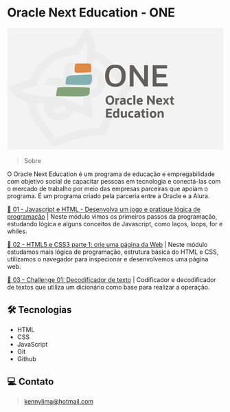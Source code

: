 # Oracle Next Education - ONE

![preview](./.github/preview.png)

> Sobre

O Oracle Next Education é um programa de educação e empregabilidade com objetivo social de capacitar pessoas em tecnologia e conectá-las com o mercado de trabalho por meio das empresas parceiras que apoiam o programa. É um programa criado pela parceria entre a Oracle e a Alura.

[🔗 01 - Javascript e HTML - Desenvolva um jogo e pratique lógica de programação](https://github.com/kennylima/Oracle_next_education_-ONE-/tree/main/01%20-%20Javascript%20e%20HTML%20-%20Desenvolva%20um%20jogo%20e%20pratique%20l%C3%B3gica%20de%20programa%C3%A7%C3%A3o) | Neste módulo vimos os primeiros passos da programação, estudando lógica e alguns conceitos de Javascript, como laços, loops, for e whiles.

[🔗 02 - HTML5 e CSS3 parte 1: crie uma página da Web](https://github.com/kennylima/Oracle_next_education_ONE/tree/main/02%20-%20HTML5%20e%20CSS3%20parte%201%20-%20crie%20uma%20p%C3%A1gina%20da%20Web) | Neste módulo estudamos mais lógica de programação, estrutura básica do HTML e CSS, utilizamos o navegador para inspecionar e desenvolvemos uma página web.

[🔗 03 - Challenge 01: Decodificador de texto](https://github.com/kennylima/Oracle_next_education_ONE/tree/main/03%20-%20Challenge%2001) | Codificador e decodificador de textos que utiliza um dicionário como base para realizar a operação.

## 🛠 Tecnologias 
- HTML
- CSS
- JavaScript
- Git
- Github

## 💻 Contato 

 > kennylima@hotmail.com